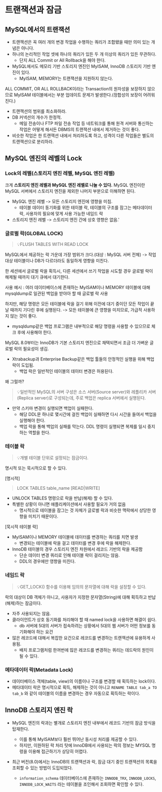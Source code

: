 # 트랜잭션과 잠금

## MySQL에서의 트랜잭션
* 트랜잭션은 꼭 여러 개의 변경 작업을 수행하는 쿼리가 조합됐을 때만 의미 있는 개념은 아니다.
* 하나의 논리적인 작업 셋에 하나의 쿼리가 있든 두 개 이상의 쿼리가 있든 무관하다.
  * 단지 ALL Commit or All Rollback을 해야 한다.
* MySQL에서도 메모리 기반 스토리지 엔진인 MyISAM, InnoDB 스토리지 기반 엔진이 있다.
  * MyISAM, MEMORY는 트랜잭션을 지원하지 않는다.

ALL COMMIT, OR ALL ROLLBACK이라는 Transaction의 원자성을 보장하지 않으므로
MyISAM 테이블에서는 부분 업데이트 문제가 발생한다.(정합성의 보장이 어려워진다.)

* 트랜잭션의 범위를 최소화하라.
* DB 커넥션의 개수가 한정적.
  * 메일 전송이나 FTP 파일 전송 작업 등 네트워크를 통해 원격 서버와 통신하는 작업은 어떻게 해서든 DBMS의 트랜잭션 내에서 제거하는 것이 좋다.
* 비슷한 작업은 한 트랜잭션 내에서 처리하도록 하고, 성격이 다른 작업들은 별도의 트랜잭션으로 분리하라.

## MySQL 엔진의 레벨의 Lock

### Lock의 레벨(스토리지 엔진 레벨, MySQL 엔진 레벨)
크게 **스토리지 엔진 레벨과 MySQL 엔진 레벨로 나눌 수 있다.** 
MySQL 엔진이란 MySQL 서버에서 스토리지 엔진을 제외한 나머지 부분으로 이해하면 된다.

* MySQL 엔진 레벨 -> 모든 스토리지 엔진에 영향을 미침.
  * 테이블 데이터 동기화를 위한 테이블 락, 테이블의 구조를 잠그는 메타데이터 락, 사용자의 필요에 맞게 사용 가능한 네임드 락
* 스토리지 엔진 레벨 -> 스토리지 엔진 간에 상호 영향은 없음.'

### 글로벌 락(GLOBAL LOCK)
> 💡FLUSH TABLES WITH READ LOCK

MySQL에서 제공하는 락 가운데 가장 범위가 크다.(대상 : MySQL 서버 전체)
-> 작업 대상 테이블이나 DB가 다르더라도 동일하게 영향을 미친다.

한 세션에서 글로벌 락을 획득시, 다른 세션에서 쓰기 작업을 시도할 경우 글로벌 락이 해제될 때까지 대기 큐에서 대기한다.

사용 예시 : 여러 데이터베이스에 존재하는 MyISAM이나 MEMORY 테이블에 대해 mysqldump로 일관된 백업을 받야아 할 때 글로벌 락 사용

하지만, 해당 명령은 모든 테이블에 락을 걸기 위해 이전에 대기 중이던 모든 작업이 끝날 때까지 기다린 후에 실행된다.
-> 모든 테이블에 큰 영향을 미치므로, 가급적 사용하지 않는 것이 좋다.
* mysqldump같은 백업 프로그램은 내부적으로 해당 명령을 사용할 수 있으므로 체크 후에 사용해야 한다.

MySQL 8.0부터는 InnoDB가 기본 스토리지 엔진으로 채택되면서 조금 더 가벼운 글로벌 락의 필요성이 생김.
* Xtrabackup과 Enterprise Backup같은 백업 툴들의 안정적인 실행을 위해 백업 락이 도입됨.
  * 백업 락은 일반적인 테이블의 데이터 변경은 허용된다.

왜 그럴까? 
> 💡일반적인 MySQL의 서버 구성은 소스 서버(Source server)와 레플리카 서버(Replica server)로 구성되는데, 주로 백업은 replica 서버에서 실행된다.

* 만약 스키마 변경이 실행되면 백업이 실패한다.
  * 해당 DDL문 하나로 몇시간에 걸친 백업이 실패하면 다시 시간을 들여서 백업을 실행해야 한다.
  * 백업 락을 통해 백업의 실패를 막는다. DDL 명령이 실행되면 복제를 일시 중지하는 역할을 한다.

### 테이블 락
> 💡개별 테이블 단위로 설정되는 잠금이다.

명시적 또는 묵시적으로 할 수 있다.

[명시적]
> LOCK TABLES table_name [READ|WRITE]

* UNLOCK TABLES 명령으로 락을 반납(해제) 할 수 있다.
* 특별한 상황이 아니면 애플리케이션에서 사용할 필요가 거의 없음
  * 명시적으로 테이블을 잠그는 것 자체가 글로벌 락과 비슷한 맥락에서 상당한 영향을 미치기 때문이다.

[묵시적 테이블 락]
* MyISAM이나 MEMORY 테이블에 데이터를 변경하는 쿼리를 치면 발생
  * 변경되는 테이블에 락을 걸고 데이터를 변경 후에 락을 해제한다.
* InnoDB 테이블의 경우 스토리지 엔진 차원에서 레코드 기반의 락을 제공함
  * 단순 데이터 변경 쿼리로 인해 테이블 락이 걸리지는 않음.
  * DDL의 경우에만 영향을 미친다.

### 네임드 락
> 💡GET_LOCK() 함수를 이용해 임의의 문자열에 대해 락을 설정할 수 있다.

락의 대상이 DB 객체가 아니고, 사용자가 지정한 문자열(String)에 대해 획득하고 반납(해제)하는 잠금이다.
* 자주 사용되지는 않음.
* 클라이언트가 상호 동기화를 처리해야 할 때 named lock을 사용하면 해결이 쉽다.
  * db 서버에 5대의 서버가 접속하려는 상황에서 5대의 웹 서버가 어떤 정보를 동기화해야 하는 요건
* 많은 레코드에 대해서 복잡한 요건으로 레코드를 변경하는 트랜잭션에 유용하게 사용됨.
  * 배치 프로그램처럼 한꺼번에 많은 레코드를 변경하는 쿼리는 데드락의 원인이 될 수 있다.

### 메타데이터 락(Metadata Lock)
* 데이터베이스 객체(table, view)의 이름이나 구조를 변경할 때 획득하는 lock이다.
* 메타데이터 락은 명시적으로 획득, 해제하는 것이 아니고 `RENAME TABLE tab_a TO tab_b` 와 같이 테이블의 이름을 변경하는 경우 자동으로 획득하는 락이다.

## InnoDB 스토리지 엔진 락
* MySQL 엔진의 락과는 별개로 스토리지 엔진 내부에서 레코드 기반의 잠금 방식을 탑재한다.
  * 이를 통해 MyISAM보다 훨씬 뛰어난 동시성 처리를 제공할 수 있다.
  * 하지만, 이원하된 락 처리 탓에 InnoDB에서 사용되는 락의 정보는 MYSQL 명령을 이용해 접근하기가 상당히 어렵다.

* 최근 버전(8.0)에서는 InnoDB의 트랜잭션과 락, 잠금 대기 중인 트랜잭션의 목록을 조회할 수 있는 방법이 도입되었다.
  * `information_schema` 데이터베이스에 존재하는 `INNODB_TRX`, `INNODB_LOCKS`, `INNODB_LOCK_WAITS` 라는 테이블을 조인해서 조회하면 확인할 수 있다.

